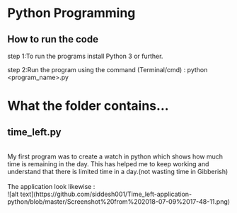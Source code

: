 <h1>Python Programming</h1>

<h2>How to run the code</h2>

step 1:To run the programs install Python 3 or further.

step 2:Run the program using the command (Terminal/cmd) : python <program_name>.py

<h1>What the folder contains...</h1>

 <h2>time_left.py </h2><br>My first program was to create a watch in python which shows how much time is remaining in the day. This has helped me to keep working and understand that there is limited time in a day.(not wasting time in Gibberish) 
<br><br>
The application look likewise :
<br>
![alt text](https://github.com/siddesh001/Time_left-application-python/blob/master/Screenshot%20from%202018-07-09%2017-48-11.png)

